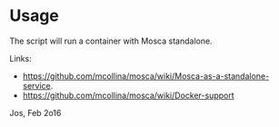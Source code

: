 # Usage

The script will run a container with Mosca standalone.

Links:
 - https://github.com/mcollina/mosca/wiki/Mosca-as-a-standalone-service.
 - https://github.com/mcollina/mosca/wiki/Docker-support

 Jos, Feb 2o16
